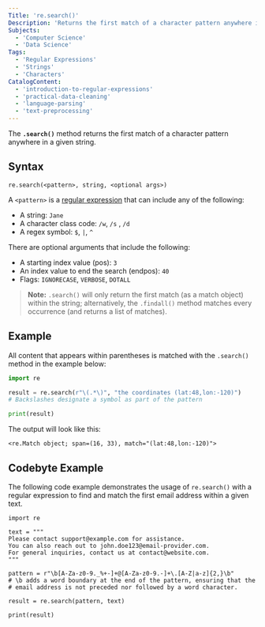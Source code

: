 ```yaml
---
Title: 're.search()'
Description: 'Returns the first match of a character pattern anywhere in a given string.'
Subjects:
  - 'Computer Science'
  - 'Data Science'
Tags:
  - 'Regular Expressions'
  - 'Strings'
  - 'Characters'
CatalogContent:
  - 'introduction-to-regular-expressions'
  - 'practical-data-cleaning'
  - 'language-parsing'
  - 'text-preprocessing'
---
```


The **`.search()`** method returns the first match of a character pattern anywhere in a given string.

## Syntax

```pseudo
re.search(<pattern>, string, <optional args>)
```

A `<pattern>` is a [regular expression](https://www.codecademy.com/resources/docs/general/regular-expressions) that can include any of the following:

- A string: `Jane`
- A character class code: `/w`, `/s` , `/d`
- A regex symbol: `$`, `|`, `^`

There are optional arguments that include the following:

- A starting index value (pos): `3`
- An index value to end the search (endpos): `40`
- Flags: `IGNORECASE`, `VERBOSE`, `DOTALL`

> **Note:** `.search()` will only return the first match (as a match object) within the string; alternatively, the `.findall()` method matches every occurrence (and returns a list of matches).

## Example

All content that appears within parentheses is matched with the `.search()` method in the example below:

```py
import re

result = re.search(r"\(.*\)", "the coordinates (lat:48,lon:-120)")
# Backslashes designate a symbol as part of the pattern

print(result)
```

The output will look like this:

```shell
<re.Match object; span=(16, 33), match="(lat:48,lon:-120)">
```

## Codebyte Example

The following code example demonstrates the usage of `re.search()` with a regular expression to find and match the first email address within a given text.

```codebyte/python
import re

text = """
Please contact support@example.com for assistance.
You can also reach out to john.doe123@email-provider.com.
For general inquiries, contact us at contact@website.com.
"""

pattern = r"\b[A-Za-z0-9._%+-]+@[A-Za-z0-9.-]+\.[A-Z|a-z]{2,}\b"
# \b adds a word boundary at the end of the pattern, ensuring that the
# email address is not preceded nor followed by a word character.

result = re.search(pattern, text)

print(result)
```
